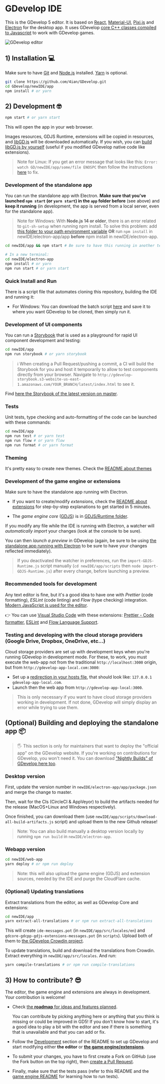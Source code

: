# GDevelop IDE

This is the GDevelop 5 editor. It is based on [React](https://facebook.github.io/react/), [Material-UI](http://www.material-ui.com), [Pixi.js](https://github.com/pixijs/pixi.js) and [Electron](https://electron.atom.io/) for the desktop app.
It uses GDevelop [core C++ classes compiled to Javascript](https://github.com/4ian/GDevelop.js) to work with GDevelop games.

![GDevelop editor](https://raw.githubusercontent.com/4ian/GDevelop/master/newIDE/GDevelop%20screenshot.png "GDevelop editor")

## 1) Installation 💻

Make sure to have [Git](https://git-scm.com/) and [Node.js](https://nodejs.org) installed. [Yarn](https://yarnpkg.com) is optional.

```bash
git clone https://github.com/4ian/GDevelop.git
cd GDevelop/newIDE/app
npm install # or yarn
```

## 2) Development 🤓

```bash
npm start # or yarn start
```

This will open the app in your web browser.

Images resources, GDJS Runtime, extensions will be copied in resources, and [libGD.js](https://github.com/4ian/GDevelop/tree/master/GDevelop.js) will be downloaded automatically. If you wish, you can
[build libGD.js by yourself](https://github.com/4ian/GDevelop/tree/master/GDevelop.js) (useful if you modified GDevelop native code like extensions).

> Note for Linux: If you get an error message that looks like this:
> `Error: watch GD/newIDE/app/some/file ENOSPC` then follow the instructions [here](https://stackoverflow.com/questions/22475849/node-js-error-enospc) to fix.

### Development of the standalone app

You can run the standalone app with Electron. **Make sure that you've launched `npm start` (or `yarn start`) in the `app` folder before** (see above) and **keep it running** (in development, the app is served from a local server, even for the standalone app).

> Note for Windows: With **Node.js 14 or older**, there is an error related to `git-sh-setup` when running npm install.
> To solve this problem: add [this folder to your path environment variable](https://stackoverflow.com/questions/49256190/how-to-fix-git-sh-setup-file-not-found-in-windows) **OR** run `npm install` in newIDE/electron-app/app **before** npm install in newIDE/electron-app.

```bash
cd newIDE/app && npm start # Be sure to have this running in another terminal, before the rest!

# In a new terminal:
cd newIDE/electron-app
npm install # or yarn
npm run start # or yarn start
```

### Quick Install and Run

There is a script file that automates cloning this repository, building the IDE and running it:

-   For Windows: You can download the batch script [here](https://raw.githubusercontent.com/4ian/GDevelop/master/scripts/gitCloneAndBuildGD.bat) and save it to where you want GDevelop to be cloned, then simply run it.

### Development of UI components

You can run a [Storybook](https://github.com/storybooks/storybook) that is used as a playground for rapid UI component development and testing:

```bash
cd newIDE/app
npm run storybook # or yarn storybook
```

> ℹ️ When creating a Pull Request/pushing a commit, a CI will build the Storybook for you and host it temporarily to allow to test components directly from your browser. Navigate to `http://gdevelop-storybook.s3-website-us-east-1.amazonaws.com/YOUR_BRANCH/latest/index.html` to see it.

Find [here the Storybook of the latest version on master](http://gdevelop-storybook.s3-website-us-east-1.amazonaws.com/master/latest/index.html).

### Tests

Unit tests, type checking and auto-formatting of the code can be launched with these commands:

```bash
cd newIDE/app
npm run test # or yarn test
npm run flow # or yarn flow
npm run format # or yarn format
```

### Theming

It's pretty easy to create new themes. Check the [README about themes](./README-themes.md)

### Development of the game engine or extensions

Make sure to have the standalone app running with Electron.

-   If you want to create/modify _extensions_, check the [README about extensions](./README-extensions.md) for step-by-step explanations to get started in 5 minutes.

-   The _game engine core_ ([GDJS](https://github.com/4ian/GDevelop/tree/master/GDJS)) is in [GDJS/Runtime folder](https://github.com/4ian/GDevelop/tree/master/GDJS/Runtime).

If you modify any file while the IDE is running with Electron, a watcher will _automatically import_ your changes (look at the console to be sure).

You can then _launch a preview_ in GDevelop (again, be sure to be using [the standalone app running with Electron](https://github.com/4ian/GDevelop/blob/master/newIDE/README.md#development-of-the-standalone-app) to be sure to have your changes reflected immediately).

> If you deactivated the watcher in preferences, run the `import-GDJS-Runtime.js` script manually (`cd newIDE/app/scripts` then `node import-GDJS-Runtime.js`) after every change, before launching a preview.

### Recommended tools for development

Any text editor is fine, but it's a good idea to have one with _Prettier_ (code formatting), _ESLint_ (code linting) and _Flow_ (type checking) integration. [Modern JavaScript is used for the editor](https://github.com/4ian/GDevelop/blob/master/newIDE/docs/Supported-JavaScript-features-and-coding-style.md).

👉 You can use [Visual Studio Code](https://code.visualstudio.com) with these extensions: [Prettier - Code formatter](https://marketplace.visualstudio.com/items?itemName=esbenp.prettier-vscode), [ESLint](https://marketplace.visualstudio.com/items?itemName=dbaeumer.vscode-eslint) and [Flow Language Support](https://github.com/flowtype/flow-for-vscode).

### Testing and developing with the cloud storage providers (Google Drive, Dropbox, OneDrive, etc...)

Cloud storage providers are set up with development keys when you're running GDevelop in development mode. For these, to work, you must execute the web-app not from the traditional `http://localhost:3000` origin, but from `http://gdevelop-app-local.com:3000`:

-   Set up a [redirection in your hosts file](https://www.howtogeek.com/howto/27350/beginner-geek-how-to-edit-your-hosts-file/), that should look like: `127.0.0.1 gdevelop-app-local.com`.
-   Launch then the web app from `http://gdevelop-app-local:3000`.

> This is only necessary if you want to have cloud storage providers working in development. If not done, GDevelop will simply display an error while trying to use them.

## (Optional) Building and deploying the standalone app 📦

> 🖐 This section is only for maintainers that want to deploy the "official app" on the GDevelop website. If you're working on contributions for GDevelop, you won't need it. You can download ["Nightly Builds" of GDevelop here too](./docs/Nightly-Builds-and-continuous-deployment.md).

### Desktop version

First, update the version number in `newIDE/electron-app/app/package.json` and merge the change to master.

Then, wait for the CIs (CircleCI & AppVeyor) to build the artifacts needed for the release (MacOS+Linux and Windows respectively).

Once finished, you can download them (use `newIDE/app/scripts/download-all-build-artifacts.js` script) and upload them to the new Github release!

> Note: You can also build manually a desktop version locally by running `npm run build` in `newIDE/electron-app`.

### Webapp version

```bash
cd newIDE/web-app
yarn deploy # or npm run deploy
```

> Note: this will also upload the game engine (GDJS) and extension sources, needed by the IDE and purge the CloudFlare cache.

### (Optional) Updating translations

Extract translations from the editor, as well as GDevelop Core and extensions:

```bash
cd newIDE/app
yarn extract-all-translations # or npm run extract-all-translations
```

This will create `ide-messages.pot` (in `newIDE/app/src/locales/en`) and `gdcore-gdcpp-gdjs-extensions-messages.pot` (in `scripts`). Upload both of them to [the GDevelop Crowdin project](https://crowdin.com/project/gdevelop).

To update translations, build and download the translations from Crowdin. Extract everything in `newIDE/app/src/locales`. And run:

```bash
yarn compile-translations # or npm run compile-translations
```

## 3) How to contribute? 😎

The editor, the game engine and extensions are always in development. Your contribution is welcome!

-   Check [the **roadmap** for ideas and features planned](https://trello.com/b/qf0lM7k8/gdevelop-roadmap).

    You can contribute by picking anything here or anything that you think is missing or could be improved in GD5! If you don't know how to start, it's a good idea to play a bit with the editor and see if there is something that is unavailable and that you can add or fix.

-   Follow the [Development](https://github.com/4ian/GDevelop/tree/master/newIDE#development) section of the README to set up GDevelop and start modifying either **the editor** or **[the game engine/extensions](https://github.com/4ian/GDevelop/tree/master/newIDE#development-of-the-game-engine-or-extensions)**.

-   To submit your changes, you have to first create a Fork on GitHub (use the Fork button on the top right), then [create a Pull Request](https://help.github.com/articles/creating-a-pull-request-from-a-fork/).

-   Finally, make sure that the tests pass (refer to this README and the [game engine README](https://github.com/4ian/GDevelop/tree/master/GDJS) for learning how to run tests).
